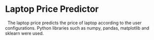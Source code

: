 # Laptop Price Predictor
&nbsp; The laptop price predicts the price of laptop according to the user configurations. Python libraries such as numpy, pandas, matplotlib and sklearn were used. 
